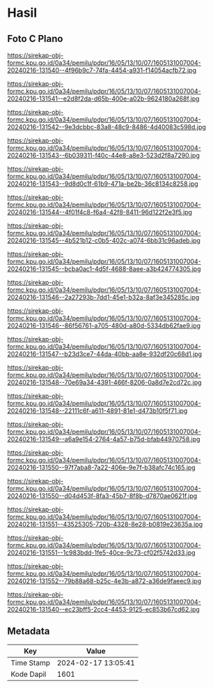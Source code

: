 # Hasil

## Foto C Plano

https://sirekap-obj-formc.kpu.go.id/0a34/pemilu/pdpr/16/05/13/10/07/1605131007004-20240216-131540--4f96b9c7-74fa-4454-a931-f14054acfb72.jpg

https://sirekap-obj-formc.kpu.go.id/0a34/pemilu/pdpr/16/05/13/10/07/1605131007004-20240216-131541--e2d8f2da-d65b-400e-a02b-9624180a268f.jpg

https://sirekap-obj-formc.kpu.go.id/0a34/pemilu/pdpr/16/05/13/10/07/1605131007004-20240216-131542--9e3dcbbc-83a8-48c9-8486-4d40083c598d.jpg

https://sirekap-obj-formc.kpu.go.id/0a34/pemilu/pdpr/16/05/13/10/07/1605131007004-20240216-131543--6b039311-f40c-44e8-a8e3-523d2f8a7290.jpg

https://sirekap-obj-formc.kpu.go.id/0a34/pemilu/pdpr/16/05/13/10/07/1605131007004-20240216-131543--9d8d0c1f-61b9-471a-be2b-36c8134c8258.jpg

https://sirekap-obj-formc.kpu.go.id/0a34/pemilu/pdpr/16/05/13/10/07/1605131007004-20240216-131544--4f01f4c8-f6a4-42f8-8411-96d122f2e3f5.jpg

https://sirekap-obj-formc.kpu.go.id/0a34/pemilu/pdpr/16/05/13/10/07/1605131007004-20240216-131545--4b521b12-c0b5-402c-a074-6bb31c96adeb.jpg

https://sirekap-obj-formc.kpu.go.id/0a34/pemilu/pdpr/16/05/13/10/07/1605131007004-20240216-131545--bcba0ac1-4d5f-4688-8aee-a3b424774305.jpg

https://sirekap-obj-formc.kpu.go.id/0a34/pemilu/pdpr/16/05/13/10/07/1605131007004-20240216-131546--2a27293b-7dd1-45e1-b32a-8af3e345285c.jpg

https://sirekap-obj-formc.kpu.go.id/0a34/pemilu/pdpr/16/05/13/10/07/1605131007004-20240216-131546--86f56761-a705-480d-a80d-5334db62fae9.jpg

https://sirekap-obj-formc.kpu.go.id/0a34/pemilu/pdpr/16/05/13/10/07/1605131007004-20240216-131547--b23d3ce7-44da-40bb-aa8e-932df20c68d1.jpg

https://sirekap-obj-formc.kpu.go.id/0a34/pemilu/pdpr/16/05/13/10/07/1605131007004-20240216-131548--70e69a34-4391-466f-8206-0a8d7e2cd72c.jpg

https://sirekap-obj-formc.kpu.go.id/0a34/pemilu/pdpr/16/05/13/10/07/1605131007004-20240216-131548--22111c6f-a611-4891-81e1-d473b10f5f71.jpg

https://sirekap-obj-formc.kpu.go.id/0a34/pemilu/pdpr/16/05/13/10/07/1605131007004-20240216-131549--a6a9e154-2764-4a57-b75d-bfab44970758.jpg

https://sirekap-obj-formc.kpu.go.id/0a34/pemilu/pdpr/16/05/13/10/07/1605131007004-20240216-131550--97f7aba8-7a22-406e-9e7f-b38afc74c165.jpg

https://sirekap-obj-formc.kpu.go.id/0a34/pemilu/pdpr/16/05/13/10/07/1605131007004-20240216-131550--d04d453f-8fa3-45b7-8f8b-d7870ae0621f.jpg

https://sirekap-obj-formc.kpu.go.id/0a34/pemilu/pdpr/16/05/13/10/07/1605131007004-20240216-131551--43525305-720b-4328-8e28-b0819e23635a.jpg

https://sirekap-obj-formc.kpu.go.id/0a34/pemilu/pdpr/16/05/13/10/07/1605131007004-20240216-131551--1c983bdd-1fe5-40ce-9c73-cf02f5742d33.jpg

https://sirekap-obj-formc.kpu.go.id/0a34/pemilu/pdpr/16/05/13/10/07/1605131007004-20240216-131552--79b88a68-b25c-4e3b-a872-a36de9faeec9.jpg

https://sirekap-obj-formc.kpu.go.id/0a34/pemilu/pdpr/16/05/13/10/07/1605131007004-20240216-131540--ec23bff5-2cc4-4453-9125-ec853b67cd62.jpg


## Metadata

| Key        | Value               |
| ---------- | ------------------- |
| Time Stamp | 2024-02-17 13:05:41 |
| Kode Dapil | 1601                |



